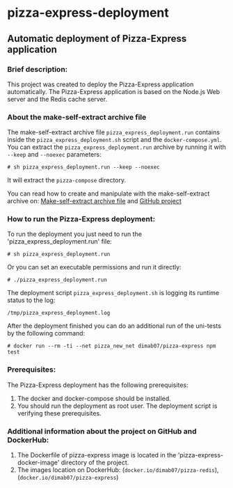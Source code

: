 # pizza-express-deployment
## Automatic deployment of Pizza-Express application

### Brief description:
This project was created to deploy the Pizza-Express application automatically. The Pizza-Express application is based on the Node.js Web server and the Redis cache server.

### About the make-self-extract archive file
The make-self-extract archive file `pizza_express_deployment.run` contains inside the `pizza_express_deployment.sh` script and the `docker-compose.yml`.
You can extract the `pizza_express_deployment.run` archive by running it with `--keep` and `--noexec` parameters:
```
# sh pizza_express_deployment.run --keep --noexec
```
It will extract the `pizza-compose` directory.

You can read how to create and manipulate with the make-self-extract archive on:
[Make-self-extract archive file](https://makeself.io/) and 
[GitHub project](https://github.com/megastep/makeself)


### How to run the Pizza-Express deployment:

To run the deployment you just need to run the 'pizza_express_deployment.run' file:
```
# sh pizza_express_deployment.run
```

Or you can set an executable permissions and run it directly:
```
# ./pizza_express_deployment.run
```

The deployment script `pizza_express_deployment.sh` is logging its runtime status to the log:
```
/tmp/pizza_express_deployment.log
```

After the deployment finished you can do an additional run of the uni-tests by the following command:
```
# docker run --rm -ti --net pizza_new_net dimab07/pizza-express npm test
```

### Prerequisites:

The Pizza-Express deployment has the following prerequisites:
1. The docker and docker-compose should be installed.
2. You should run the deployment as root user.
The deployment script is verifying these prerequisites.

### Additional information about the project on GitHub and DockerHub:

1. The Dockerfile of pizza-express image is located in the 'pizza-express-docker-image' directory of the project.
2. The images location on DockerHub:
  (`docker.io/dimab07/pizza-redis`), (`docker.io/dimab07/pizza-express`)
